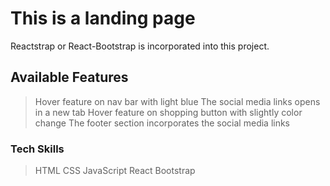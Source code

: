 # This is a landing page

Reactstrap or React-Bootstrap is incorporated into this project.

## Available Features

> Hover feature on nav bar with light blue
> The social media links opens in a new tab
> Hover feature on shopping button with slightly color change
> The footer section incorporates the social media links 

### Tech Skills
> HTML
> CSS
> JavaScript
> React
> Bootstrap